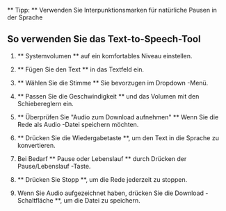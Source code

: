 ** Tipp: ** Verwenden Sie Interpunktionsmarken für natürliche Pausen in der Sprache


## So verwenden Sie das Text-to-Speech-Tool

1. ** Systemvolumen ** auf ein komfortables Niveau einstellen.

2. ** Fügen Sie den Text ** in das Textfeld ein.

3. ** Wählen Sie die Stimme ** Sie bevorzugen im Dropdown -Menü.

4. ** Passen Sie die Geschwindigkeit ** und das Volumen mit den Schiebereglern ein.

5. ** Überprüfen Sie "Audio zum Download aufnehmen" ** Wenn Sie die Rede als Audio -Datei speichern möchten.

6. ** Drücken Sie die Wiedergabetaste **, um den Text in die Sprache zu konvertieren.

7. Bei Bedarf ** Pause oder Lebenslauf ** durch Drücken der Pause/Lebenslauf -Taste.

8. ** Drücken Sie Stopp **, um die Rede jederzeit zu stoppen.

9. Wenn Sie Audio aufgezeichnet haben, drücken Sie die Download -Schaltfläche **, um die Datei zu speichern.